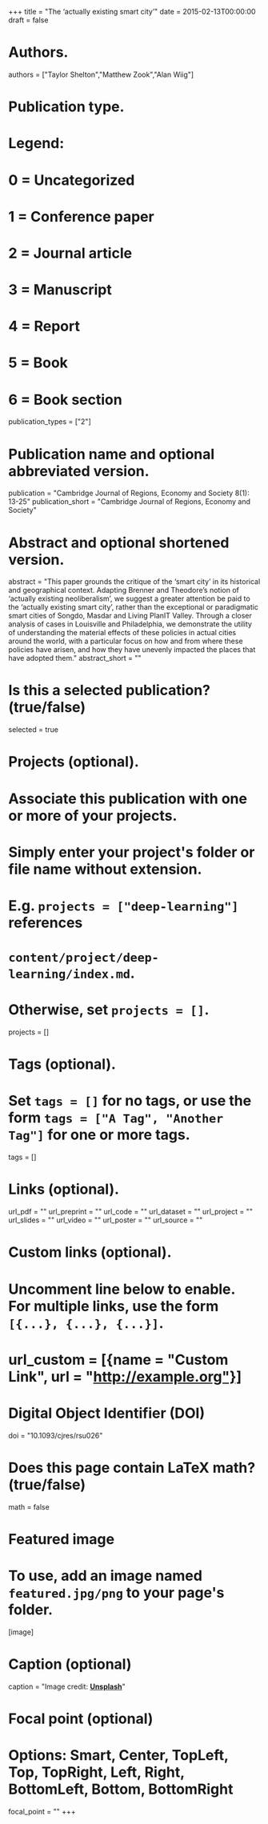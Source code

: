 +++
title = "The ‘actually existing smart city’"
date = 2015-02-13T00:00:00
draft = false

# Authors.
authors = ["Taylor Shelton","Matthew Zook","Alan Wiig"]

# Publication type.
# Legend:
# 0 = Uncategorized
# 1 = Conference paper
# 2 = Journal article
# 3 = Manuscript
# 4 = Report
# 5 = Book
# 6 = Book section
publication_types = ["2"]

# Publication name and optional abbreviated version.
publication = "Cambridge Journal of Regions, Economy and Society 8(1): 13-25"
publication_short = "Cambridge Journal of Regions, Economy and Society"

# Abstract and optional shortened version.
abstract = "This paper grounds the critique of the ‘smart city’ in its historical and geographical context. Adapting Brenner and Theodore’s notion of ‘actually existing neoliberalism’, we suggest a greater attention be paid to the ‘actually existing smart city’, rather than the exceptional or paradigmatic smart cities of Songdo, Masdar and Living PlanIT Valley. Through a closer analysis of cases in Louisville and Philadelphia, we demonstrate the utility of understanding the material effects of these policies in actual cities around the world, with a particular focus on how and from where these policies have arisen, and how they have unevenly impacted the places that have adopted them."
abstract_short = ""

# Is this a selected publication? (true/false)
selected = true

# Projects (optional).
#   Associate this publication with one or more of your projects.
#   Simply enter your project's folder or file name without extension.
#   E.g. `projects = ["deep-learning"]` references 
#   `content/project/deep-learning/index.md`.
#   Otherwise, set `projects = []`.
projects = []

# Tags (optional).
#   Set `tags = []` for no tags, or use the form `tags = ["A Tag", "Another Tag"]` for one or more tags.
tags = []

# Links (optional).
url_pdf = ""
url_preprint = ""
url_code = ""
url_dataset = ""
url_project = ""
url_slides = ""
url_video = ""
url_poster = ""
url_source = ""

# Custom links (optional).
#   Uncomment line below to enable. For multiple links, use the form `[{...}, {...}, {...}]`.
# url_custom = [{name = "Custom Link", url = "http://example.org"}]

# Digital Object Identifier (DOI)
doi = "10.1093/cjres/rsu026"

# Does this page contain LaTeX math? (true/false)
math = false

# Featured image
# To use, add an image named `featured.jpg/png` to your page's folder. 
[image]
  # Caption (optional)
  caption = "Image credit: [**Unsplash**](https://unsplash.com/photos/pLCdAaMFLTE)"

  # Focal point (optional)
  # Options: Smart, Center, TopLeft, Top, TopRight, Left, Right, BottomLeft, Bottom, BottomRight
  focal_point = ""
+++

